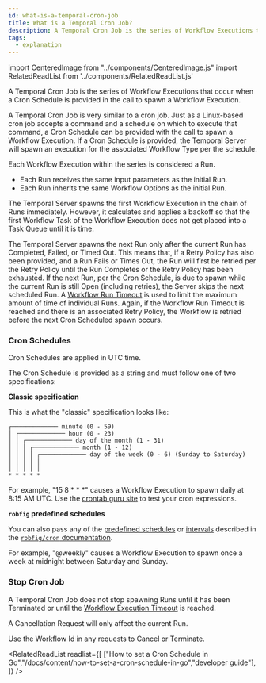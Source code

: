 ```yaml
---
id: what-is-a-temporal-cron-job
title: What is a Temporal Cron Job?
description: A Temporal Cron Job is the series of Workflow Executions that occur when a Cron Schedule is provided in the call to spawn a Workflow Execution.
tags:
  - explanation
---
```


import CenteredImage from "../components/CenteredImage.js"
import RelatedReadList from '../components/RelatedReadList.js'

A Temporal Cron Job is the series of Workflow Executions that occur when a Cron Schedule is provided in the call to spawn a Workflow Execution.

<CenteredImage
imagePath="/diagrams/temporal-cron-job.svg"
imageSize="100"
title="Temporal Cron Job timeline"
/>

A Temporal Cron Job is very similar to a cron job.
Just as a Linux-based cron job accepts a command and a schedule on which to execute that command, a Cron Schedule can be provided with the call to spawn a Workflow Execution.
If a Cron Schedule is provided, the Temporal Server will spawn an execution for the associated Workflow Type per the schedule.

Each Workflow Execution within the series is considered a Run.

- Each Run receives the same input parameters as the initial Run.
- Each Run inherits the same Workflow Options as the initial Run.

The Temporal Server spawns the first Workflow Execution in the chain of Runs immediately.
However, it calculates and applies a backoff so that the first Workflow Task of the Workflow Execution does not get placed into a Task Queue until it is time.

The Temporal Server spawns the next Run only after the current Run has Completed, Failed, or Timed Out.
This means that, if a Retry Policy has also been provided, and a Run Fails or Times Out, the Run will first be retried per the Retry Policy until the Run Completes or the Retry Policy has been exhausted.
If the next Run, per the Cron Schedule, is due to spawn while the current Run is still Open (including retries), the Server skips the next scheduled Run.
A [Workflow Run Timeout](/docs/content/what-is-a-workflow-run-timeout) is used to limit the maximum amount of time of individual Runs.
Again, if the Workflow Run Timeout is reached and there is an associated Retry Policy, the Workflow is retried before the next Cron Scheduled spawn occurs.

<CenteredImage
imagePath="/diagrams/temporal-cron-job-failure-with-retry.svg"
imageSize="100"
title="Temporal Cron Job Run Failure with a Retry Policy"
/>

### Cron Schedules

Cron Schedules are applied in UTC time.

The Cron Schedule is provided as a string and must follow one of two specifications:

**Classic specification**

This is what the "classic" specification looks like:

```
┌───────────── minute (0 - 59)
│ ┌───────────── hour (0 - 23)
│ │ ┌───────────── day of the month (1 - 31)
│ │ │ ┌───────────── month (1 - 12)
│ │ │ │ ┌───────────── day of the week (0 - 6) (Sunday to Saturday)
│ │ │ │ │
│ │ │ │ │
* * * * *
```

For example, "15 8 \* \* \*" causes a Workflow Execution to spawn daily at 8:15 AM UTC.
Use the [crontab guru site](https://crontab.guru/) to test your cron expressions.

**`robfig` predefined schedules**

You can also pass any of the [predefined schedules](https://pkg.go.dev/github.com/robfig/cron#hdr-Predefined_schedules) or [intervals](https://pkg.go.dev/github.com/robfig/cron#hdr-Intervals) described in the [`robfig/cron` documentation](https://pkg.go.dev/github.com/robfig/cron).

For example, "@weekly" causes a Workflow Execution to spawn once a week at midnight between Saturday and Sunday.

### Stop Cron Job

A Temporal Cron Job does not stop spawning Runs until it has been Terminated or until the [Workflow Execution Timeout](/docs/content/what-is-a-workflow-execution-timeout) is reached.

A Cancellation Request will only affect the current Run.

Use the Workflow Id in any requests to Cancel or Terminate.

<RelatedReadList
readlist={[
["How to set a Cron Schedule in Go","/docs/content/how-to-set-a-cron-schedule-in-go","developer guide"],
]}
/>

